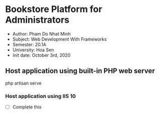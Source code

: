 # Bookstore Platform for Administrators

-   Author: Pham Do Nhat Minh
-   Subject: Web Development With Frameworks
-   Semester: 20.1A
-   University: Hoa Sen
-   Init date: October 3rd, 2020

## Host application using built-in PHP web server

php artisan serve

### Host application using IIS 10

- [ ] Complete this
